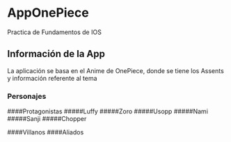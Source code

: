# AppOnePiece
Practica de Fundamentos de IOS

## Información de la App
La aplicación se basa en el Anime de OnePiece, donde se tiene los Assents y información referente al tema

### Personajes

####Protagonistas
#####Luffy
#####Zoro
#####Usopp
#####Nami
#####Sanji
#####Chopper

####Villanos
####Aliados

